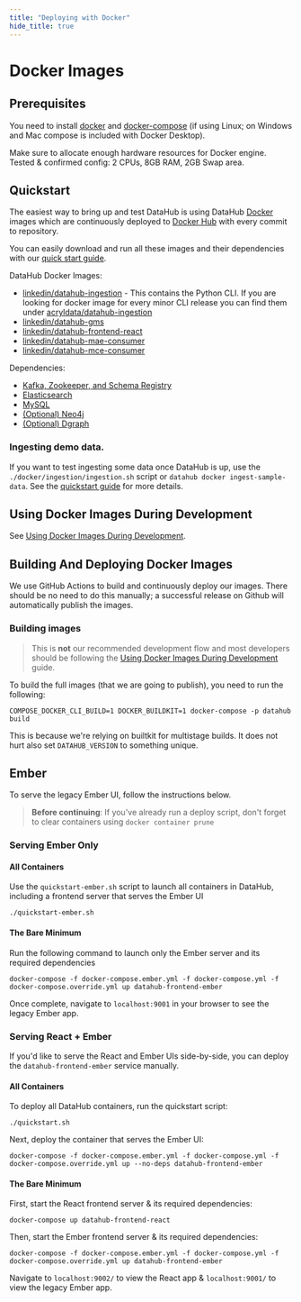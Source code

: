 ```yaml
---
title: "Deploying with Docker"
hide_title: true
---
```


# Docker Images

## Prerequisites
You need to install [docker](https://docs.docker.com/install/) and
[docker-compose](https://docs.docker.com/compose/install/) (if using Linux; on Windows and Mac compose is included with
Docker Desktop).

Make sure to allocate enough hardware resources for Docker engine. Tested & confirmed config: 2 CPUs, 8GB RAM, 2GB Swap
area.

## Quickstart

The easiest way to bring up and test DataHub is using DataHub [Docker](https://www.docker.com) images 
which are continuously deployed to [Docker Hub](https://hub.docker.com/u/linkedin) with every commit to repository.

You can easily download and run all these images and their dependencies with our
[quick start guide](../docs/quickstart.md).

DataHub Docker Images:

* [linkedin/datahub-ingestion](https://hub.docker.com/r/linkedin/datahub-ingestion/tags?page=1&name=v) - This contains the Python CLI. If you are looking for docker image for every minor CLI release you can find them under [acryldata/datahub-ingestion](https://hub.docker.com/r/acryldata/datahub-ingestion/tags?page=1&name=v)
* [linkedin/datahub-gms](https://cloud.docker.com/repository/docker/linkedin/datahub-gms/)
* [linkedin/datahub-frontend-react](https://cloud.docker.com/repository/docker/linkedin/datahub-frontend-react/)
* [linkedin/datahub-mae-consumer](https://cloud.docker.com/repository/docker/linkedin/datahub-mae-consumer/)
* [linkedin/datahub-mce-consumer](https://cloud.docker.com/repository/docker/linkedin/datahub-mce-consumer/)

Dependencies:
* [Kafka, Zookeeper, and Schema Registry](kafka-setup)
* [Elasticsearch](elasticsearch-setup)
* [MySQL](mysql)
* [(Optional) Neo4j](neo4j)
* [(Optional) Dgraph](dgraph)

### Ingesting demo data.

If you want to test ingesting some data once DataHub is up, use the `./docker/ingestion/ingestion.sh` script or `datahub docker ingest-sample-data`. See the [quickstart guide](../docs/quickstart.md) for more details.

## Using Docker Images During Development

See [Using Docker Images During Development](../docs/docker/development.md).

## Building And Deploying Docker Images

We use GitHub Actions to build and continuously deploy our images. There should be no need to do this manually; a
successful release on Github will automatically publish the images.

### Building images

> This is **not** our recommended development flow and most developers should be following the
> [Using Docker Images During Development](../docs/docker/development.md) guide.

To build the full images (that we are going to publish), you need to run the following:

```
COMPOSE_DOCKER_CLI_BUILD=1 DOCKER_BUILDKIT=1 docker-compose -p datahub build
```

This is because we're relying on builtkit for multistage builds. It does not hurt also set `DATAHUB_VERSION` to
something unique.

## Ember
To serve the legacy Ember UI, follow the instructions below.

> **Before continuing**: If you've already run a deploy script, don't forget to clear containers using `docker container prune`

### Serving Ember Only

#### All Containers 

Use the `quickstart-ember.sh` script to launch all containers in DataHub, including a frontend server that serves the Ember UI
```
./quickstart-ember.sh
```

#### The Bare Minimum
Run the following command to launch only the Ember server and its required dependencies

```
docker-compose -f docker-compose.ember.yml -f docker-compose.yml -f docker-compose.override.yml up datahub-frontend-ember
```

Once complete, navigate to `localhost:9001` in your browser to see the legacy Ember app.

### Serving React + Ember
If you'd like to serve the React and Ember UIs side-by-side, you can deploy the `datahub-frontend-ember` service manually.

#### All Containers

To deploy all DataHub containers, run the quickstart script:
```
./quickstart.sh
```

Next, deploy the container that serves the Ember UI:

```
docker-compose -f docker-compose.ember.yml -f docker-compose.yml -f docker-compose.override.yml up --no-deps datahub-frontend-ember
```

#### The Bare Minimum
First, start the React frontend server & its required dependencies:

```
docker-compose up datahub-frontend-react
```

Then, start the Ember frontend server & its required dependencies: 
```
docker-compose -f docker-compose.ember.yml -f docker-compose.yml -f docker-compose.override.yml up datahub-frontend-ember
```

Navigate to `localhost:9002/` to view the React app & `localhost:9001/` to view the legacy Ember app. 
